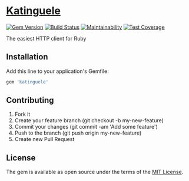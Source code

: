# [Katinguele][gem_page]

[![Gem Version][gem_version_image]][gem_version_page]
[![Build Status][travis_status_image]][travis_page]
[![Maintainability][code_climate_maintainability_image]][code_climate_maintainability_page]
[![Test Coverage][code_climate_test_coverage_image]][code_climate_test_coverage_page]

The easiest HTTP client for Ruby

## Installation

Add this line to your application's Gemfile:

```ruby
gem 'katinguele'
```

## Contributing

1. Fork it
2. Create your feature branch (git checkout -b my-new-feature)
3. Commit your changes (git commit -am 'Add some feature')
4. Push to the branch (git push origin my-new-feature)
5. Create new Pull Request

## License

The gem is available as open source under the terms of the [MIT License][mit_license_page].

[gem_page]: https://github.com/linqueta/katinguele
[code_of_conduct_page]: https://github.com/linqueta/katinguele/blob/master/CODE_OF_CONDUCT.md
[mit_license_page]: https://opensource.org/licenses/MIT
[contributor_convenant_page]: http://contributor-covenant.org
[travis_status_image]: https://travis-ci.org/linqueta/katinguele.svg?branch=master
[travis_page]: https://travis-ci.org/linqueta/katinguele
[code_climate_maintainability_image]: https://api.codeclimate.com/v1/badges/2b9a2174ac460c3f44ad/maintainability
[code_climate_maintainability_page]: https://codeclimate.com/github/linqueta/katinguele/maintainability
[code_climate_test_coverage_image]: https://api.codeclimate.com/v1/badges/2b9a2174ac460c3f44ad/test_coverage
[code_climate_test_coverage_page]: https://codeclimate.com/github/linqueta/katinguele/test_coverage
[gem_version_image]: https://badge.fury.io/rb/katinguele.svg
[gem_version_page]: https://rubygems.org/gems/katinguele

